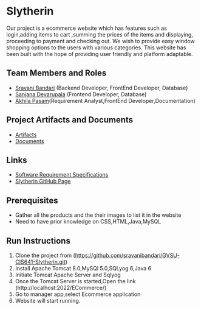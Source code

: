# Slytherin
Our project is a ecommerce website which has features such as login,adding items to cart ,summing the prices of the items and displaying, proceeding to payment and checking out. We wish to provide easy window shopping options to the users with various categories. This website has been built with the hope of providing user friendly and platform adaptable.

## Team Members and Roles

* [Sravani Bandari](https://github.com/sravanibandari/CIS641-HW2-Bandari) (Backend Developer, FrontEnd Developer, Database)
* [Sanjana Devarupala](https://github.com/DevarupalaSanjana/-CIS641-HW2-Devarupala) (Frontend Developer, Database)
* [Akhila Pasam]( https://github.com/akhila-Reddie/CIS641-HW2-pasam)(Requirement Analyst,FrontEnd Developer,Documentation)

## Project Artifacts and Documents
* [Artifacts](https://github.com/sravanibandari/GVSU-CIS641-Slytherin/tree/master/artifacts)
* [Documents](https://github.com/sravanibandari/GVSU-CIS641-Slytherin/tree/master/docs)

## Links
* [Software Requirement Specifications](https://github.com/sravanibandari/GVSU-CIS641-Slytherin/blob/master/docs/software_requirements_specification_final.md)
* [Slytherin GitHub Page](https://sravanibandari.github.io/GVSU-CIS641-Slytherin/)

## Prerequisites
* Gather all the products and the their images to list it in the website
* Need to have prior knowledge on CSS,HTML,Java,MySQL

## Run Instructions
  1. Clone the project from (https://github.com/sravanibandari/GVSU-CIS641-Slytherin.git)
  2. Install Apache Tomcat 8.0,MySQl 5.0,SQLyog 6,Java 6
  3. Initiate Tomcat Apache Server and Sqlyog
  4. Once the Tomcat Server is started,Open the link (http://localhost:2022/ECommerce/)
  5. Go to manager app,select Ecommerce application
  6. Website will start running.


